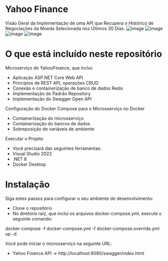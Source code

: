 # Yahoo Finance

Visão Geral da Implementação de uma API que Recupera o Histórico de Negociações da Moeda Selecionada nos Últimos 30 Dias.
![image](https://github.com/lmendes-dev/YahooFinance/assets/69693189/cd8ce277-5aa1-4485-a95a-fc2dd3a57877)
![image](https://github.com/lmendes-dev/YahooFinance/assets/69693189/7963ea4b-1e6c-442d-9e17-42d6b3fff0fc)
![image](https://github.com/lmendes-dev/YahooFinance/assets/69693189/2afd5066-e4d3-46be-bc11-3f13d82f0424)
![image](https://github.com/lmendes-dev/YahooFinance/assets/69693189/2d97e85e-53f9-491f-907b-78e11331e684)

# O que está incluído neste repositório

Microserviço de YahooFinance, que inclui:

- Aplicação ASP.NET Core Web API
- Princípios de REST API, operações CRUD
- Conexão e containerização de banco de dados Redis
- Implementação do Padrão Repository
- Implementação do Swagger Open API

Configuração do Docker Compose para o Microsserviço no Docker

- Containerização do microsserviço
- Containerização do bancos de dados
- Sobreposição de variáveis de ambiente

Executar o Projeto

- Você precisará das seguintes ferramentas:
- Visual Studio 2022
- .NET 8
- Docker Desktop

# Instalação

Siga estes passos para configurar o seu ambiente de desenvolvimento: 
- Clone o repositório
- No diretório raiz, que inclui os arquivos docker-compose.yml, execute o seguinte comando:

docker-compose -f docker-compose.yml -f docker-compose.override.yml up -d

Você pode iniciar o microsserviço na seguinte URL:

- Yahoo Finance API -> http://localhost:8080/swagger/index.html
